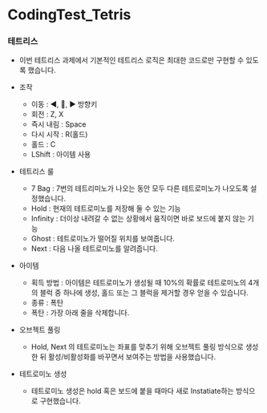 # CodingTest_Tetris

### 테트리스

* 이번 테트리스 과제에서 기본적인 테트리스 로직은 최대한 코드로만 구현할 수 있도록 했습니다.


* 조작
  * 이동 : ◀, 🔽, ▶ 방향키
  * 회전 : Z, X
  * 즉시 내림 : Space
  * 다시 시작 : R(홀드)
  * 홀드 : C
  * LShift : 아이템 사용


* 테트리스 룰
  * 7 Bag : 7번의 테트리미노가 나오는 동안 모두 다른 테트로미노가 나오도록 설정했습니다.
  * Hold : 현재의 테트로미노를 저장해 둘 수 있는 기능
  * Infinity : 더이상 내려갈 수 없는 상황에서 움직이면 바로 보드에 붙지 않는 기능
  * Ghost : 테트로미노가 떨어질 위치를 보여줍니다.
  * Next : 다음 나올 테트로미노를 알려줍니다.

* 아이템
  * 획득 방법 : 아이템은 테트로미노가 생성될 때 10%의 확률로 테트로미노의 4개의 블럭 중 하나에 생성, 홀드 또는 그 블럭을 제거할 경우 얻을 수 있습니다.
  * 종류 : 폭탄
  * 폭탄 : 가장 아래 줄을 삭제합니다.

* 오브젝트 풀링
  * Hold, Next 의 테트로미노는 좌표를 맞추기 위해 오브젝트 풀링 방식으로 생성한 뒤 활성/비활성화를 바꾸면서 보여주는 방법을 사용했습니다.

* 테트로미노 생성
  * 테트로미노 생성은 hold 혹은 보드에 붙을 때마다 새로 Instatiate하는 방식으로 구현했습니다.
